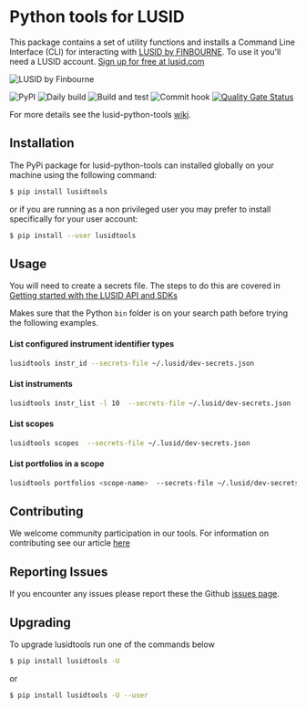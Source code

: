 # Python tools for LUSID

This package contains a set of utility functions and installs a Command Line Interface (CLI) for interacting with [LUSID by FINBOURNE](https://www.finbourne.com/lusid-technology). To use it you'll need a LUSID account. [Sign up for free at lusid.com](https://www.lusid.com/app/signup)

![LUSID by Finbourne](https://content.finbourne.com/LUSID_repo.png)

![PyPI](https://img.shields.io/pypi/v/lusidtools?color=blue)
![Daily build](https://github.com/finbourne/lusid-python-tools/workflows/Daily%20build/badge.svg) 
![Build and test](https://github.com/finbourne/lusid-python-tools/workflows/Build%20and%20test/badge.svg)
![Commit hook](https://github.com/finbourne/lusid-python-tools/workflows/commit-hook/badge.svg)
[![Quality Gate Status](https://sonarcloud.io/api/project_badges/measure?project=finbourne_lusid-python-tools&metric=alert_status)](https://sonarcloud.io/dashboard?id=finbourne_lusid-python-tools)

For more details see the lusid-python-tools [wiki](https://github.com/finbourne/lusid-python-tools/wiki).

## Installation

The PyPi package for lusid-python-tools can installed globally on your machine using the following command:

```sh
$ pip install lusidtools
```

or if you are running as a non privileged user you may prefer to install specifically for your user account:

```sh
$ pip install --user lusidtools
```

## Usage

You will need to create a secrets file.  The steps to do this are covered in [Getting started with the LUSID API and SDKs](https://support.finbourne.com/getting-started-with-apis-sdks)

Makes sure that the Python `bin` folder is on your search path before trying the following examples.


#### List configured instrument identifier types

``` sh
lusidtools instr_id --secrets-file ~/.lusid/dev-secrets.json  
```

#### List instruments

``` sh
lusidtools instr_list -l 10  --secrets-file ~/.lusid/dev-secrets.json  
```

#### List scopes

``` sh
lusidtools scopes  --secrets-file ~/.lusid/dev-secrets.json  
```

#### List portfolios in a scope

``` sh
lusidtools portfolios <scope-name>  --secrets-file ~/.lusid/dev-secrets.json  
```

## Contributing

We welcome community participation in our tools. For information on contributing see our article [here](https://github.com/finbourne/lusid-python-tools/tree/master/docs)

## Reporting Issues
If you encounter any issues please report these the Github [issues page](https://github.com/finbourne/lusid-python-tools/issues).

## Upgrading

To upgrade lusidtools run one of the commands below 

```sh
$ pip install lusidtools -U
```

or

```sh
$ pip install lusidtools -U --user
```
